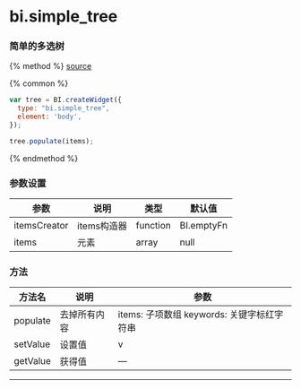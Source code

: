 # bi.simple_tree

### 简单的多选树

{% method %}
[source](https://jsfiddle.net/fineui/5qtobqxb/)

{% common %}
```javascript
var tree = BI.createWidget({
  type: "bi.simple_tree",
  element: 'body',
});

tree.populate(items);
```

{% endmethod %}



### 参数设置

| 参数           | 说明       | 类型       | 默认值        |
| ------------ | -------- | -------- | ---------- |
| itemsCreator | items构造器 | function | BI.emptyFn |
| items        | 元素       | array    | null       |



### 方法

| 方法名      | 说明   | 参数                           |
| -------- | ---- | ------------------------------ |
| populate | 去掉所有内容 | items: 子项数组 keywords: 关键字标红字符串 |
| setValue | 设置值  | v                              |
| getValue | 获得值  | —                              |

------